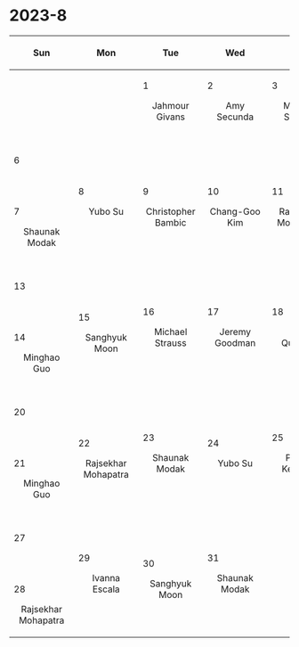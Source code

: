 # 2023-8

|<div style='max-width:100px;width:100px'><p>Sun</p></div>|<div style='max-width:100px;width:100px'><p>Mon</p></div>|<div style='max-width:100px;width:100px'><p>Tue</p></div>|<div style='max-width:100px;width:100px'><p>Wed</p></div>|<div style='max-width:100px;width:100px'><p>Thu</p></div>|<div style='max-width:100px;width:100px'><p>Fri</p></div>|<div style='max-width:100px;width:100px'><p>Sat</p></div>|
|:-:|:-:|:-:|:-:|:-:|:-:|:-:|
|<p><br/><br/></p> |<p><br/><br/></p> |<p align='left'>1</p><p>Jahmour Givans<br/><br/></p>|<p align='left'>2</p><p>Amy Secunda<br/><br/></p>|<p align='left'>3</p><p>Michael Strauss<br/><br/></p>|<p align='left'>4</p><p>Charlotte<br/> Ward</p>|<p align='left'>5</p><p><br/><br/></p>
|<p align='left'>6</p><p><br/><br/></p><p align='left'>7</p><p>Shaunak Modak<br/><br/></p>|<p align='left'>8</p><p>Yubo Su<br/><br/></p>|<p align='left'>9</p><p>Christopher<br/> Bambic</p>|<p align='left'>10</p><p>Chang-Goo<br/> Kim</p>|<p align='left'>11</p><p>Rajsekhar<br/> Mohapatra</p>|<p align='left'>12</p><p><br/><br/></p>
|<p align='left'>13</p><p><br/><br/></p><p align='left'>14</p><p>Minghao Guo<br/><br/></p>|<p align='left'>15</p><p>Sanghyuk<br/> Moon</p>|<p align='left'>16</p><p>Michael Strauss<br/><br/></p>|<p align='left'>17</p><p>Jeremy Goodman<br/><br/></p>|<p align='left'>18</p><p>Eliot Quataert<br/><br/></p>|<p align='left'>19</p><p><br/><br/></p>
|<p align='left'>20</p><p><br/><br/></p><p align='left'>21</p><p>Minghao Guo<br/><br/></p>|<p align='left'>22</p><p>Rajsekhar<br/> Mohapatra</p>|<p align='left'>23</p><p>Shaunak Modak<br/><br/></p>|<p align='left'>24</p><p>Yubo Su<br/><br/></p>|<p align='left'>25</p><p>Philipp Kempski<br/><br/></p>|<p align='left'>26</p><p><br/><br/></p>
|<p align='left'>27</p><p><br/><br/></p><p align='left'>28</p><p>Rajsekhar<br/> Mohapatra</p>|<p align='left'>29</p><p>Ivanna Escala<br/><br/></p>|<p align='left'>30</p><p>Sanghyuk<br/> Moon</p>|<p align='left'>31</p><p>Shaunak Modak<br/><br/></p>|<p><br/><br/></p> |<p><br/><br/></p> |
